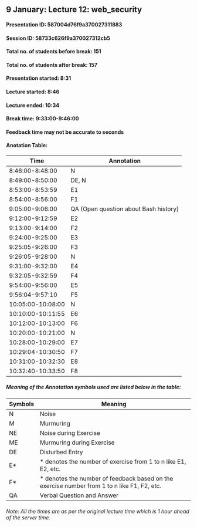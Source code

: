 ## 9 January: Lecture 12: web_security

#### Presentation ID: 587004d76f9a370027311883
#### Session ID: 58733c626f9a370027312cb5

#### Total no. of students before break: 151
#### Total no. of students after break: 157

#### Presentation started: 8:31
#### Lecture started: 8:46
#### Lecture ended: 10:34
#### Break time: 9:33:00-9:46:00

#### Feedback time may not be accurate to seconds

#### Anotation Table:

Time | Annotation
--------------- | --------------
8:46:00-8:48:00 | N
8:49:00-8:50:00 | DE, N
8:53:00-8:53:59 | E1
8:54:00-8:56:00 | F1
9:05:00-9:06:00 | QA (Open question about Bash history)
9:12:00-9:12:59 | E2
9:13:00-9:14:00 | F2
9:24:00-9:25:00 | E3
9:25:05-9:26:00 | F3
9:26:05-9:28:00 | N
9:31:00-9:32:00 | E4
9:32:05-9:32:59 | F4
9:54:00-9:56:00 | E5
9:56:04-9:57:10 | F5
10:05:00-10:08:00 | N
10:10:00-10:11:55 | E6
10:12:00-10:13:00 | F6
10:20:00-10:21:00 | N
10:28:00-10:29:00 | E7
10:29:04-10:30:50 | F7
10:31:00-10:32:30 | E8
10:32:40-10:33:50 | F8


##### Meaning of the Annotation symbols used are listed below in the table:

Symbols | Meaning
------- | --------
N | Noise
M | Murmuring
NE | Noise during Exercise
ME | Murmuring during Exercise
DE | Disturbed Entry
E* | * denotes the number of exercise from 1 to n like E1, E2, etc.
F* | * denotes the number of feedback based on the exercise number from 1 to n like F1, F2, etc.
QA | Verbal Question and Answer

###### Note: All the times are as per the original lecture time which is 1 hour ahead of the server time.

